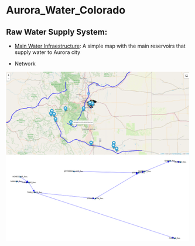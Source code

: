# Aurora_Water_Colorado

## Raw Water Supply System: 
[Main Water Infraestructure]: http://oalminagorta.byethost7.com/AuroraWater/AuroraWaterSystem.html

* [Main Water Infraestructure]: A simple map with the main reservoirs that supply water to Aurora city

* Network
  
 <img src="https://github.com/alminagorta/Aurora_Water_Colorado/blob/main/Pic/Map1.png" width=500/><img src="https://github.com/alminagorta/Aurora_Water_Colorado/blob/main/Pic/Network1.png" width=500/>
 
